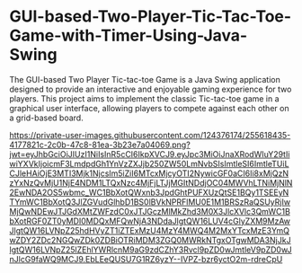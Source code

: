 # GUI-based-Two-Player-Tic-Tac-Toe-Game-with-Timer-Using-Java-Swing
The GUI-based Two Player Tic-tac-toe Game is a Java Swing application designed to provide an interactive and enjoyable gaming
experience for two players. This project aims to implement the classic Tic-tac-toe game in a graphical user interface, allowing
players to compete against each other on a grid-based board.


https://private-user-images.githubusercontent.com/124376174/255618435-4177821c-2c0b-47c8-81ea-3b23e7a04069.png?jwt=eyJhbGciOiJIUzI1NiIsInR5cCI6IkpXVCJ9.eyJpc3MiOiJnaXRodWIuY29tIiwiYXVkIjoicmF3LmdpdGh1YnVzZXJjb250ZW50LmNvbSIsImtleSI6ImtleTUiLCJleHAiOjE3MTI3Mjk1NjcsIm5iZiI6MTcxMjcyOTI2NywicGF0aCI6Ii8xMjQzNzYxNzQvMjU1NjE4NDM1LTQxNzc4MjFjLTJjMGItNDdjOC04MWVhLTNiMjNlN2EwNDA2OS5wbmc_WC1BbXotQWxnb3JpdGhtPUFXUzQtSE1BQy1TSEEyNTYmWC1BbXotQ3JlZGVudGlhbD1BS0lBVkNPRFlMU0E1M1BRSzRaQSUyRjIwMjQwNDEwJTJGdXMtZWFzdC0xJTJGczMlMkZhd3M0X3JlcXVlc3QmWC1BbXotRGF0ZT0yMDI0MDQxMFQwNjA3NDdaJlgtQW16LUV4cGlyZXM9MzAwJlgtQW16LVNpZ25hdHVyZT1iZTExMzU4MzY4MWQ4M2MxYTcxMzE3YmQwZDY2ZDc2NGQwZDk0ZDBiOTRiMDM3ZGQ0MWRkNTgxOTgwMDA3NjJkJlgtQW16LVNpZ25lZEhlYWRlcnM9aG9zdCZhY3Rvcl9pZD0wJmtleV9pZD0wJnJlcG9faWQ9MCJ9.EbLEeQUSU7G1RZ6yzY--IVPZ-bzr6yctO2m-rdreCpU
